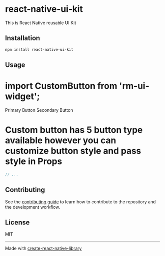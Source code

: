 # react-native-ui-kit

This is React Native reusable UI Kit

## Installation

```sh
npm install react-native-ui-kit
```

## Usage

# import CustomButton from 'rm-ui-widget';

<CustomButton type={ButtonType.PRIMARY} onPress={onPrimaryPressHandler}>
		<Text>Primary Button</Text>
</CustomButton>

<CustomButton type={ButtonType.SECONDARY}>
	<Text>Secondary Button</Text>
</CustomButton>

# Custom button has 5 button type available however you can customize button style and pass style in Props

```js
// ...
```

## Contributing

See the [contributing guide](CONTRIBUTING.md) to learn how to contribute to the repository and the development workflow.

## License

MIT

---

Made with [create-react-native-library](https://github.com/callstack/react-native-builder-bob)
